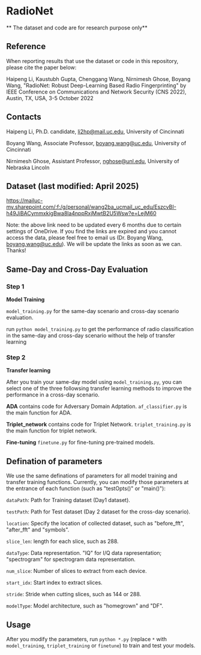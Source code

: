 # RadioNet

** The dataset and code are for research purpose only**

## Reference
When reporting results that use the dataset or code in this repository, please cite the paper below:

Haipeng Li, Kaustubh Gupta, Chenggang Wang, Nirnimesh Ghose, Boyang Wang, "RadioNet: Robust Deep-Learning Based Radio Fingerprinting" by IEEE Conference on Communications and Network Security (CNS 2022), Austin, TX, USA, 3-5 October 2022

## Contacts
Haipeng Li, Ph.D. candidate, li2hp@mail.uc.edu, University of Cincinnati 

Boyang Wang, Associate Professor, boyang.wang@uc.edu, University of Cincinnati

Nirnimesh Ghose, Assistant Professor, nghose@unl.edu, University of Nebraska Lincoln  


## Dataset (last modified: April 2025)

https://mailuc-my.sharepoint.com/:f:/g/personal/wang2ba_ucmail_uc_edu/EszcvBI-h49JiBACymmxkigBwa8la4nppRxjMwtB2U5Wsw?e=LejM60

Note: the above link need to be updated every 6 months due to certain settings of OneDrive. If you find the links are expired and you cannot access the data, please feel free to email us (Dr. Boyang Wang, boyang.wang@uc.edu). We will be update the links as soon as we can. Thanks!

## Same-Day and Cross-Day Evaluation

### Step 1

**Model Training** 

`model_training.py` for the same-day scenario and cross-day scenario evaluation. 

run `python model_training.py` to get the performance of radio classification in the same-day and cross-day scenario without the help of transfer learning

### Step 2

**Transfer learning**

After you train your same-day model using `model_training.py`, you can select one of the three followsing transfer learning methods to improve the performance in a cross-day scenario.

**ADA** contains code for Adversary Domain Adptation. `af_classifier.py` is the main function for ADA.

**Triplet_network** contains code for Triplet Network. `triplet_training.py` is the main function for triplet network.

**Fine-tuning** `finetune.py` for fine-tuning pre-trained models. 

## Defination of parameters

We use the same definations of parameters for all model training and transfer training functions. Currently, you can modify those parameters at the entrance of each function (such as "testOpts()" or "main()"):

`dataPath`: Path for Training dataset (Day1 dataset).

`testPath`: Path for Test dataset (Day 2 dataset for the cross-day scenario).

`location`: Specify the location of collected dataset, such as "before_fft", "after_fft" and "symbols".

`slice_len`: length for each slice, such as 288.

`dataType`: Data representation. "IQ" for I/Q data rapresentation; "spectrogram" for spectrogram data representation.

`num_slice`: Number of slices to extract from each device.

`start_idx`: Start index to extract slices.

`stride`: Stride when cutting slices, such as 144 or 288.

`modelType`: Model architecture, such as "homegrown" and "DF".

## Usage 
After you modify the parameters, run `python *.py` (replace `*` with `model_training`, `triplet_training` or `finetune`) to train and test your models. 

